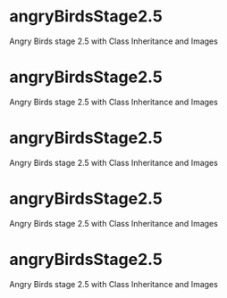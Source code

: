 # angryBirdsStage2.5
Angry Birds stage 2.5 with Class Inheritance and Images

# angryBirdsStage2.5
Angry Birds stage 2.5 with Class Inheritance and Images

# angryBirdsStage2.5
Angry Birds stage 2.5 with Class Inheritance and Images

# angryBirdsStage2.5
Angry Birds stage 2.5 with Class Inheritance and Images

# angryBirdsStage2.5
Angry Birds stage 2.5 with Class Inheritance and Images

